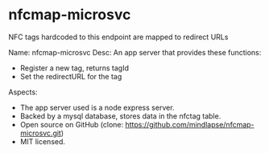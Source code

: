 # nfcmap-microsvc
NFC tags hardcoded to this endpoint are mapped to redirect URLs

Name:	nfcmap-microsvc
Desc:	An app server that provides these functions:

-	Register a new tag, returns tagId
-	Set the redirectURL for the tag


Aspects:
-	The app server used is a node express server.
-	Backed by a mysql database, stores data in the nfctag table.
-	Open source on GitHub (clone: https://github.com/mindlapse/nfcmap-microsvc.git)
-	MIT licensed.